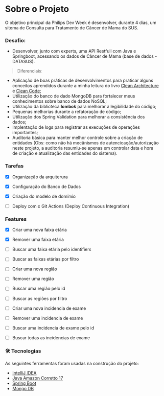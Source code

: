 # Sobre o Projeto

O objetivo principal da Philips Dev Week é desenvolver, durante 4 dias, um sitema de Consulta para Tratamento de Câncer de Mama do SUS.

### Desafio: 
- Desenvolver, junto com experts, uma API Restfull com Java e Springboot, acessando os dados de Câncer de Mama (base de dados - DATASUS).

> Diferenciais:
- Aplicação de boas práticas de desenvolvimentos para praticar alguns conceitos aprendidos durante a minha leitura do livro
[Clean Architecture](https://www.amazon.com.br/Clean-Architecture-Craftsmans-Software-Structure/dp/0134494164/ref=asc_df_0134494164/?tag=googleshopp00-20&linkCode=df0&hvadid=379726160779&hvpos=&hvnetw=g&hvrand=17151302276102489714&hvpone=&hvptwo=&hvqmt=&hvdev=c&hvdvcmdl=&hvlocint=&hvlocphy=1031436&hvtargid=pla-423658477418&psc=1) e [Clean Code](https://www.amazon.com.br/Clean-Code-Handbook-Software-Craftsmanship/dp/0132350882/ref=pd_bxgy_1/138-1622077-3996926?pd_rd_w=3D4yu&pf_rd_p=f6d6e5b8-8da7-4a7b-8303-08e67f79afcf&pf_rd_r=D7AGXZDFJ3QQ3GSYRY2V&pd_rd_r=57ac1f9b-652b-443d-83b6-6d1670c925c2&pd_rd_wg=azTcK&pd_rd_i=0132350882&psc=1);
- Utilização do banco de dado MongoDB para fortalecer meus conhecimentos sobre banco de dados NoSQL;
- Utilização da biblioteca __lombok__ para melhorar a legibilidade do código;
- Pequenas melhorias durante a refatoração de código;
- Utilização dos Spring Validation para melhorar a consistência dos dados;
- Implentação de logs para registrar as execuções de operações importantes;
- Auditoria básica para manter melhor controle sobre a criação de entidades (Obs: como não há mecânismos de autencicação/autorização neste projeto, a auditoria resumiu-se apenas em controlar data e hora de criação e atualização das entidades do sistema).

### Tarefas
- [X] Organização da arquiterura
- [X] Configuração do Banco de Dados
- [X] Criação do modelo de domímio
- [ ] Deploy com o Git Actions (Deploy Continuous Integration)


### Features

- [X] Criar uma nova faixa etária
- [X] Remover uma faixa etária
- [ ] Buscar uma faixa etária pelo identifiers
- [ ] Buscar as faixas etárias por filtro
- [ ] Criar uma nova região
- [ ] Remover uma região
- [ ] Buscar uma região pelo id
- [ ] Buscar as regiões por filtro
- [ ] Criar uma nova incidencia de exame
- [ ] Remover uma incidencia de exame
- [ ] Buscar uma incidencia de exame pelo id
- [ ] Buscar todas as incidencias de exame


### 🛠 Tecnologias

As seguintes ferramentas foram usadas na construção do projeto:

- [IntelliJ IDEA](https://www.jetbrains.com/pt-br/idea/)
- [Java Amazon Corretto 17](https://docs.aws.amazon.com/corretto/latest/corretto-17-ug/downloads-list.html)
- [Spring Boot](https://spring.io/projects/spring-boot)
- [Mongo DB](https://www.mongodb.com/)
